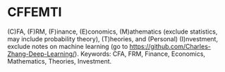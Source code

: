 # CFFEMTI
(C)FA, (F)RM, (F)inance, (E)conomics, (M)athematics (exclude statistics, may include probability theory), (T)heories, and (Personal) (I)nvestment, exclude notes on machine learning (go to https://github.com/Charles-Zhang-Deep-Learning/). Keywords: CFA, FRM, Finance, Economics, Mathematics, Theories, Investment.
